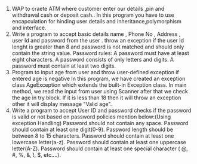 1. WAP to craete ATM where customer enter our details ,pin and withdrawal cash or deposit cash.. In this program you have to use encapculation for hinding user details and inheritance,polymorphism and interface.
2. Write a program to accept basic details name , Phone No , Address , user Id and password from the user . throw an exception if the user Id lenght is greater than 8 and password is not matched and should only contain the string value. Password rules: A password must have at least eight characters. A password consists of only letters and digits. A password must contain at least two digits.
3. Program to input age from user and throw user-defined exception if entered age is negative In this program, we have created an exception class AgeException which extends the built-in Exception class. In main method, we read the input from user using Scanner after that we check the age in try block. If it is less than 18 then it will throw an exception other it will display message "Valid age".
4. Write a program to accept User ID and password checks if the password is valid or not based on password policies mention below:(Using exception Handling) Password should not contain any space. Password should contain at least one digit(0-9). Password length should be between 8 to 15 characters. Password should contain at least one lowercase letter(a-z). Password should contain at least one uppercase letter(A-Z). Password should contain at least one special character ( @, #, %, &, !, $, etc….).
